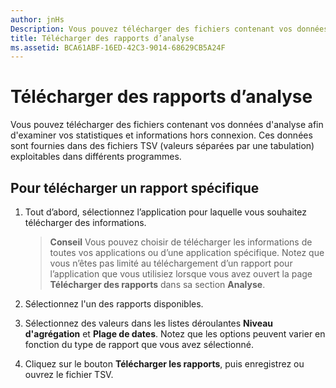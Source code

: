 ```yaml
---
author: jnHs
Description: Vous pouvez télécharger des fichiers contenant vos données d’analyse afin d’examiner vos statistiques et informations hors connexion.
title: Télécharger des rapports d’analyse
ms.assetid: BCA61ABF-16ED-42C3-9014-68629CB5A24F
---
```


# Télécharger des rapports d’analyse


Vous pouvez télécharger des fichiers contenant vos données d&#39;analyse afin d&#39;examiner vos statistiques et informations hors connexion. Ces données sont fournies dans des fichiers TSV (valeurs séparées par une tabulation) exploitables dans différents programmes.

## Pour télécharger un rapport spécifique

1.  Tout d’abord, sélectionnez l’application pour laquelle vous souhaitez télécharger des informations.

    > **Conseil** Vous pouvez choisir de télécharger les informations de toutes vos applications ou d’une application spécifique. Notez que vous n’êtes pas limité au téléchargement d’un rapport pour l’application que vous utilisiez lorsque vous avez ouvert la page **Télécharger des rapports** dans sa section **Analyse**.

2.  Sélectionnez l'un des rapports disponibles.

3.  Sélectionnez des valeurs dans les listes déroulantes **Niveau d'agrégation** et **Plage de dates**. Notez que les options peuvent varier en fonction du type de rapport que vous avez sélectionné.

4.  Cliquez sur le bouton **Télécharger les rapports**, puis enregistrez ou ouvrez le fichier TSV.


<!--HONumber=May16_HO2-->



